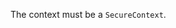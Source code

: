 <!-- YAML
added: v13.3.0
-->

The context must be a `SecureContext`.

<a id="ERR_TLS_INVALID_PROTOCOL_METHOD"></a>
